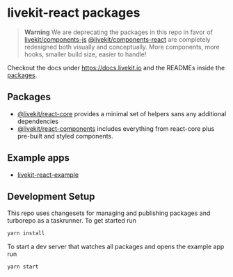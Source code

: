 # livekit-react packages

> **Warning**
> We are deprecating the packages in this repo in favor of [livekit/components-js](https://github.com/livekit/components-js)
> [@livekit/components-react](https://www.npmjs.com/package/@livekit/components-react) are completely redesigned both visually and conceptually.
> More components, more hooks, smaller build size, easier to handle!

Checkout the docs under https://docs.livekit.io and the READMEs inside the [packages](#packages).

## Packages

- [@livekit/react-core](./packages/core/) provides a minimal set of helpers sans any additional dependencies
- [@livekit/react-components](./packages/components/) includes everything from react-core plus pre-built and styled components.

## Example apps

- [livekit-react-example](./example/)

## Development Setup

This repo uses changesets for managing and publishing packages and turborepo as a taskrunner.
To get started run

```sh
yarn install
```

To start a dev server that watches all packages and opens the example app run

```sh
yarn start
```

